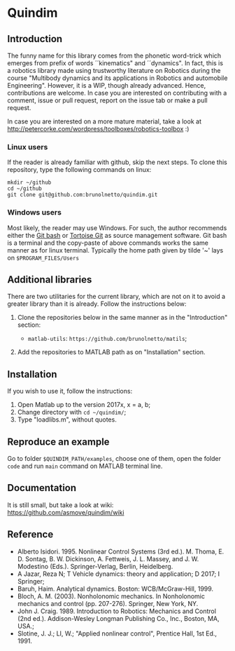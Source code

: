 # Quindim

## Introduction

The funny name for this library comes from the phonetic word-trick which emerges from prefix of words ´´kinematics" and ´´dynamics". In fact, this is a robotics library made using trustworthy literature on Robotics during the course "Multibody dynamics and its applications in Robotics and automobile Engineering". However, it is a WIP, though already advanced. Hence, contributions are welcome. In case you are interested on contributing with a comment, issue or pull request, report on the issue tab or make a pull request.

In case you are interested on a more mature material, take a look at http://petercorke.com/wordpress/toolboxes/robotics-toolbox :) 

### Linux users

If the reader is already familiar with github, skip the next steps. To clone this repository, type the following commands on linux:

```
mkdir ~/github
cd ~/github
git clone git@github.com:brunolnetto/quindim.git 
```

### Windows users

Most likely, the reader may use Windows. For such, the author recommends either the [Git bash](https://gitforwindows.org/) or [Tortoise Git](https://tortoisegit.org/) as source management software. Git bash is a terminal and the copy-paste of above commands works the same manner as for linux terminal. Typically the home path given by tilde '~' lays on ```$PROGRAM_FILES/Users```

## Additional libraries

There are two utilitaries for the current library, which are not on it to avoid a greater library than it is already. Follow the instructions below:

1) Clone the repositories below in the same manner as in the "Introduction" section:
    - ```matlab-utils```: ```https://github.com/brunolnetto/matils```;
    
2) Add the repositories to MATLAB path as on "Installation" section.

## Installation

If you wish to use it, follow the instructions:

1) Open Matlab up to the version 2017x, x = a, b;
2) Change directory with ```cd ~/quindim/```;
3) Type "loadlibs.m", without quotes.

## Reproduce an example

Go to folder ```$QUINDIM_PATH/examples```, choose one of them, open the folder ```code``` and run ```main``` command on MATLAB terminal line.

## Documentation
It is still small, but take a look at wiki: https://github.com/asmove/quindim/wiki

## Reference

- Alberto Isidori. 1995. Nonlinear Control Systems (3rd ed.). M. Thoma, E. D. Sontag, B. W. Dickinson, A. Fettweis, J. L. Massey, and J. W. Modestino (Eds.). Springer-Verlag, Berlin, Heidelberg.
- A Jazar, Reza N; T Vehicle dynamics: theory and application; D 2017; I Springer;
- Baruh, Haim. Analytical dynamics. Boston: WCB/McGraw-Hill, 1999.
- Bloch, A. M. (2003). Nonholonomic mechanics. In Nonholonomic mechanics and control (pp. 207-276). Springer, New York, NY.
- John J. Craig. 1989. Introduction to Robotics: Mechanics and Control (2nd ed.). Addison-Wesley Longman Publishing Co., Inc., Boston, MA, USA.;
- Slotine, J. J.; LI, W.; "Applied nonlinear control", Prentice Hall, 1st Ed., 1991.



